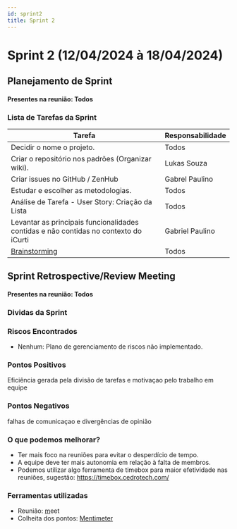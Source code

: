 ```yaml
---
id: sprint2
title: Sprint 2
---
```

# Sprint 2 (12/04/2024 à 18/04/2024)

## Planejamento de Sprint

#### Presentes na reunião: Todos

### Lista de Tarefas da Sprint

| Tarefa                                                                                       | Responsabilidade |
| -------------------------------------------------------------------------------------------- | ---------------- |
| Decidir o nome o projeto.                                                                    | Todos            |
| Criar o repositório nos padrões (Organizar wiki).                                          | Lukas Souza               |
| Criar issues no GitHub / ZenHub                                                              | Gabrel Paulino              |
| Estudar e escolher as metodologias.                                                          | Todos            |
| Análise de Tarefa - User Story: Criação da Lista                                             | Todos      |
| Levantar as principais funcionalidades contidas e não contidas no contexto do iCurti                                                   | Gabriel Paulino      |
| [Brainstorming](https://github.com/UnBArqDsw/2020.1_G7_TCM/blob/master/docs/base/Brainstorm.md) | Todos            |



## Sprint Retrospective/Review Meeting

#### Presentes na reunião: Todos

### Dividas da Sprint

### Riscos Encontrados

- Nenhum: Plano de gerenciamento de riscos não implementado.

### Pontos Positivos
Eficiência gerada pela divisão de tarefas e 
motivaçao pelo trabalho em equipe

### Pontos Negativos
falhas de comunicaçao e 
divergências de opinião

### O que podemos melhorar?

- Ter mais foco na reuniões para evitar o desperdício de tempo.
- A equipe deve ter mais autonomia em relação à falta de membros.
- Podemos utilizar algo ferramenta de timebox para maior efetividade nas reuniões, sugestão: https://timebox.cedrotech.com/

### Ferramentas utilizadas

- Reunião: [m](https://hangouts.google.com/)eet
- Colheita dos pontos: [Mentimeter](https://www.mentimeter.com/)
